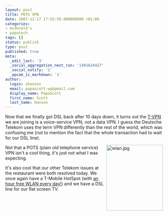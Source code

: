 ```yaml
---
layout: post
title: POTS VPN
date: 2007-12-17 17:55:50.000000000 +01:00
categories:
- mcdonald's
- papatech
tags: []
status: publish
type: post
published: true
meta:
  _edit_last: '3'
  _social_aggregation_next_run: '1401624427'
  _social_notify: '1'
  _wpcom_is_markdown: '1'
author:
  login: shanson
  email: papascott-wp@gmail.com
  display_name: PapaScott
  first_name: Scott
  last_name: Hanson
---
```

<p>Now that we finally got DSL back after 10 days down, it turns out the <a href="http://www.t-systems.com/tsi/en/30948/Home/LargeEnterprise/Solutions/Telecommunications/TVPN/1-TVPN">T-VPN</a> we are joining is a voice-service VPN, not a data VPN. I guess the Deutsche Telekom uses the term VPN differently than the rest of the world, which was confusing me (not to mention the fact that the whole transaction had to wait for our DSL line).</p>
<p><a href="http://mcdonalds.de/html.php?t=McCaf%E9%AE&amp;c=mccafe_wlan"><img src="https://www.papascott.de/wordpress/wp-content/uploads/2007/12/wlan.jpg" alt="wlan.jpg" border="0" width="180" height="211" align="right" /></a>Not that a POTS (plain old telephone service) VPN isn't a cool thing, it's just not what I was expecting.</p>
<p>It's also cool that our other Telekom issues at the restaurant were both resolved today. We once again have a T-Mobile HotSpot (with <a href="http://mcdonalds.de/html.php?t=McCaf%E9%AE&amp;c=mccafe_wlan">an hour free WLAN every day!</a>) and we have a DSL line for our flat screen TV.</p>
